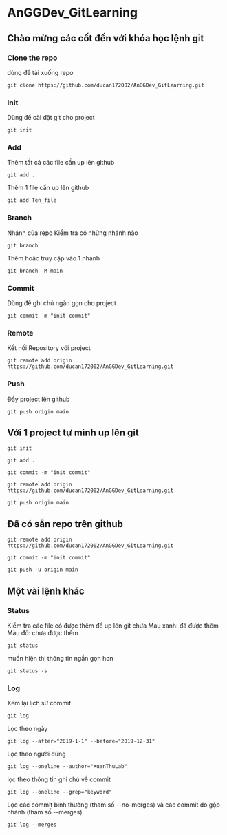 # AnGGDev_GitLearning
## Chào mừng các cốt đến với khóa học lệnh git
### Clone the repo
dùng để tải xuống repo
```
git clone https://github.com/ducan172002/AnGGDev_GitLearning.git
```
### Init
Dùng để cài đặt git cho project
```
git init
```
### Add
Thêm tất cả các file cần up lên github
```
git add .
```
Thêm 1 file cần up lên github
```
git add Ten_file
```
### Branch
Nhánh của repo
Kiểm tra có những nhánh nào
```
git branch
```
Thêm hoặc truy cập vào 1 nhánh
```
git branch -M main
```
### Commit
Dùng để ghi chú ngắn gọn cho project
```
git commit -m "init commit"
```
### Remote
Kết nối Repository với project
```
git remote add origin https://github.com/ducan172002/AnGGDev_GitLearning.git
```
### Push
Đẩy project lên github
```
git push origin main
```
## Với 1 project tự mình up lên git
```
git init
```
```
git add .
```
```
git commit -m "init commit"
```
```
git remote add origin https://github.com/ducan172002/AnGGDev_GitLearning.git
```
```
git push origin main
```
## Đã có sẵn repo trên github
```
git remote add origin https://github.com/ducan172002/AnGGDev_GitLearning.git
```
```
git commit -m "init commit"
```
```
git push -u origin main
```
## Một vài lệnh khác
### Status
Kiểm tra các file có được thêm để up lên git chưa
Màu xanh: đã được thêm
Màu đỏ: chưa được thêm
```
git status
```
muốn hiện thị thông tin ngắn gọn hơn
```
git status -s
```
### Log
Xem lại lịch sử commit
```
git log
```
Lọc theo ngày
```
git log --after="2019-1-1" --before="2019-12-31"
```
Lọc theo người dùng
```
git log --oneline --author="XuanThuLab"
```
lọc theo thông tin ghi chú về commit
```
git log --oneline --grep="keyword"
```
Lọc các commit bình thường (tham số --no-merges) và các commit do gộp nhánh (tham số --merges)
```
git log --merges
```
